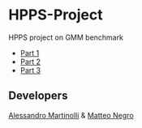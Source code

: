 # HPPS-Project
HPPS project on GMM benchmark
- [Part 1](https://github.com/Al3ssandro-create/HPPS-Project/tree/main/Project/Part_1)
- [Part 2]()
- [Part 3]()
## Developers
[Alessandro Martinolli](https://github.com/Al3ssandro-create) &
[Matteo Negro](https://github.com/Matteo-Negro)
